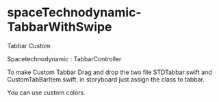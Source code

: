 # spaceTechnodynamic-TabbarWithSwipe
Tabbar Custom


Spacetechnodynamic : TabbarController

To make Custom Tabbar Drag and drop the two file STDTabbar.swift and CustomTabBarItem.swift. in storyboard just assign the class to tabbar.

You can use custom colors.

